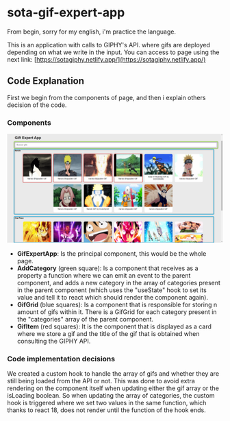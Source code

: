 # sota-gif-expert-app
From begin, sorry for my english, i'm practice the language.

This is an application with calls to GIPHY's API. where gifs are deployed depending on what we write in the input.
You can access to page using the next link: [https://sotagiphy.netlify.app/](https://sotagiphy.netlify.app/)

## Code Explanation
First we begin from the components of page, and then i explain others decision of the code.

### Components

![Components](https://github.com/sotacode/sota-giphy/blob/main/assetsReadme/pagesotagiphy.png?raw=true)

- **GifExpertApp**: Is the principal component, this would be the whole page.
- **AddCategory** (green square): Is a component that receives as a property a function where we can emit an event to the parent component, and adds a new category in the array of categories present in the parent component (which uses the "useState" hook to set its value and tell it to react which should render the component again).
- **GifGrid** (blue squares): Is a component that is responsible for storing n amount of gifs within it. There is a GifGrid for each category present in the "categories" array of the parent component.
- **GifItem** (red squares): It is the component that is displayed as a card where we store a gif and the title of the gif that is obtained when consulting the GIPHY API.

### Code implementation decisions

We created a custom hook to handle the array of gifs and whether they are still being loaded from the API or not.
This was done to avoid extra rendering on the component itself when updating either the gif array or the isLoading boolean.
So when updating the array of categories, the custom hook is triggered where we set two values in the same function, which thanks to react 18, does not render until the function of the hook ends.
